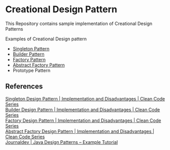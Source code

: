 # Creational Design Pattern

This Repository contains sample implementation of Creational Design Patterns  

Examples of Creational Design pattern
 - [Singleton Pattern](https://blog.kamranali.in/design-pattern/singleton-pattern)
 - [Builder Pattern](https://blog.kamranali.in/design-pattern/builder-pattern)
 - [Factory Pattern](https://blog.kamranali.in/design-pattern/factory-pattern)
 - [Abstract Factory Pattern](https://blog.kamranali.in/design-pattern/abstract-factory-pattern)
 - Prototype Pattern
 

## References
[Singleton Design Pattern | Implementation and Disadvantages | Clean Code Series](https://www.youtube.com/watch?v=bPIRGre9JHY)  
[Builder Design Pattern | Implementation and Disadvantages | Clean Code Series](https://www.youtube.com/watch?v=YmEVYvELt28)     
[Factory Design Pattern | Implementation and Disadvantages | Clean Code Series](https://www.youtube.com/watch?v=a46oBUV8mZ4)  
[Abstract Factory Design Pattern | Implementation and Disadvantages | Clean Code Series](https://www.youtube.com/watch?v=hWVfRwgfdGg)  
[Journaldev | Java Design Patterns – Example Tutorial](https://www.journaldev.com/1827/java-design-patterns-example-tutorial)  
